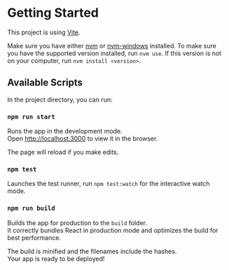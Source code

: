 # Getting Started 

This project is using [Vite](https://vitejs.dev/guide/).

Make sure you have either [nvm](https://github.com/nvm-sh/nvm) or [nvm-windows](https://github.com/coreybutler/nvm-windows) installed.
To make sure you have the supported version installed, run `nvm use`. If this version is not on your computer, run `nvm install <version>`.

## Available Scripts

In the project directory, you can run:

### `npm run start`

Runs the app in the development mode.\
Open [http://localhost:3000](http://localhost:3000) to view it in the browser.

The page will reload if you make edits.

### `npm test`

Launches the test runner, run `npm test:watch` for the interactive watch mode.

### `npm run build`

Builds the app for production to the `build` folder.\
It correctly bundles React in production mode and optimizes the build for best performance.

The build is minified and the filenames include the hashes.\
Your app is ready to be deployed!
